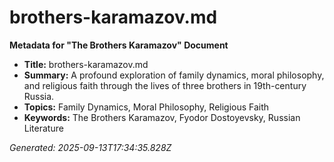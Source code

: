# brothers-karamazov.md

**Metadata for "The Brothers Karamazov" Document**

- **Title:** brothers-karamazov.md
- **Summary:** A profound exploration of family dynamics, moral philosophy, and religious faith through the lives of three brothers in 19th-century Russia.
- **Topics:** Family Dynamics, Moral Philosophy, Religious Faith
- **Keywords:** The Brothers Karamazov, Fyodor Dostoyevsky, Russian Literature

*Generated: 2025-09-13T17:34:35.828Z*